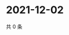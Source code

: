 # 2021-12-02

共 0 条

<!-- BEGIN WEIBO -->
<!-- 最后更新时间 Thu Dec 02 2021 10:25:27 GMT+0800 (China Standard Time) -->

<!-- END WEIBO -->
